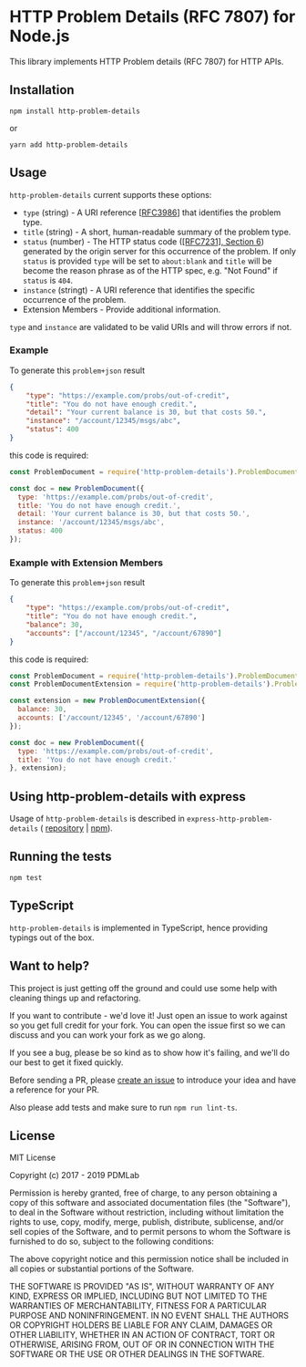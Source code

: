 # HTTP Problem Details (RFC 7807) for Node.js

This library implements HTTP Problem details (RFC 7807) for HTTP APIs.

## Installation

```
npm install http-problem-details
```

or

```
yarn add http-problem-details
```

## Usage

`http-problem-details` current supports these options:

* `type` (string) - A URI reference [[RFC3986](https://tools.ietf.org/html/rfc3986)] that identifies the problem type.
* `title` (string) - A short, human-readable summary of the problem type.
* `status` (number) - The HTTP status code ([[RFC7231], Section 6](https://tools.ietf.org/html/rfc7231#section-6)) generated by the origin server for this occurrence of the problem. If only `status` is provided `type` will be set to `about:blank` and `title` will be become the reason phrase as of the HTTP spec, e.g. "Not Found" if `status` is `404`.
* `instance` (stringt) - A URI reference that identifies the specific occurrence of the problem.
* Extension Members - Provide additional information.

`type` and `instance` are validated to be valid URIs and will throw errors if not.

### Example

To generate this `problem+json` result

```json
{
    "type": "https://example.com/probs/out-of-credit",
    "title": "You do not have enough credit.",
    "detail": "Your current balance is 30, but that costs 50.",
    "instance": "/account/12345/msgs/abc",
    "status": 400
}
```

this code is required:

```javascript
const ProblemDocument = require('http-problem-details').ProblemDocument;

const doc = new ProblemDocument({
  type: 'https://example.com/probs/out-of-credit',
  title: 'You do not have enough credit.',
  detail: 'Your current balance is 30, but that costs 50.',
  instance: '/account/12345/msgs/abc',
  status: 400
});
```

### Example with Extension Members

To generate this `problem+json` result

```json
{
    "type": "https://example.com/probs/out-of-credit",
    "title": "You do not have enough credit.",
    "balance": 30,
    "accounts": ["/account/12345", "/account/67890"]
}
```

this code is required:

```javascript
const ProblemDocument = require('http-problem-details').ProblemDocument;
const ProblemDocumentExtension = require('http-problem-details').ProblemDocumentExtension;

const extension = new ProblemDocumentExtension({
  balance: 30,
  accounts: ['/account/12345', '/account/67890']
});

const doc = new ProblemDocument({
  type: 'https://example.com/probs/out-of-credit',
  title: 'You do not have enough credit.'
}, extension);
```

## Using http-problem-details with express
Usage of `http-problem-details` is described in `express-http-problem-details` ( [repository](https://github.com/PDMLab/express-http-problem-details) | [npm](https://www.npmjs.com/package/docker-compose)).

## Running the tests

```
npm test
```

## TypeScript
`http-problem-details` is implemented in TypeScript, hence providing typings out of the box.

## Want to help?

This project is just getting off the ground and could use some help with cleaning things up and refactoring.

If you want to contribute - we'd love it! Just open an issue to work against so you get full credit for your fork. You can open the issue first so we can discuss and you can work your fork as we go along.

If you see a bug, please be so kind as to show how it's failing, and we'll do our best to get it fixed quickly.

Before sending a PR, please [create an issue](https://github.com/PDMLab/http-problem-details/issues/new) to introduce your idea and have a reference for your PR.

Also please add tests and make sure to run `npm run lint-ts`.

## License

MIT License

Copyright (c) 2017 - 2019 PDMLab

Permission is hereby granted, free of charge, to any person obtaining a copy
of this software and associated documentation files (the "Software"), to deal
in the Software without restriction, including without limitation the rights
to use, copy, modify, merge, publish, distribute, sublicense, and/or sell
copies of the Software, and to permit persons to whom the Software is
furnished to do so, subject to the following conditions:

The above copyright notice and this permission notice shall be included in all
copies or substantial portions of the Software.

THE SOFTWARE IS PROVIDED "AS IS", WITHOUT WARRANTY OF ANY KIND, EXPRESS OR
IMPLIED, INCLUDING BUT NOT LIMITED TO THE WARRANTIES OF MERCHANTABILITY,
FITNESS FOR A PARTICULAR PURPOSE AND NONINFRINGEMENT. IN NO EVENT SHALL THE
AUTHORS OR COPYRIGHT HOLDERS BE LIABLE FOR ANY CLAIM, DAMAGES OR OTHER
LIABILITY, WHETHER IN AN ACTION OF CONTRACT, TORT OR OTHERWISE, ARISING FROM,
OUT OF OR IN CONNECTION WITH THE SOFTWARE OR THE USE OR OTHER DEALINGS IN THE
SOFTWARE.


